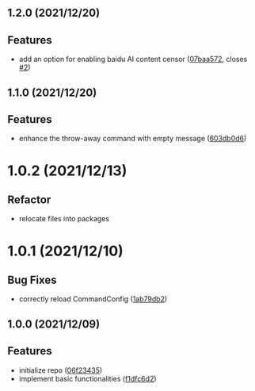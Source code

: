 <a name="1.2.0"></a>

## 1.2.0 (2021/12/20)

## Features

* add an option for enabling baidu AI content
  censor ([07baa572](https://github.com/Samarium150/mirai-console-simple-echo/commits/07baa572),
  closes [#2](https://github.com/Samarium150/mirai-console-simple-echo/issues/issues/2))

<a name="1.1.0"></a>

## 1.1.0 (2021/12/20)

## Features

* enhance the throw-away command with empty
  message ([603db0d6](https://github.com/Samarium150/mirai-console-simple-echo/commits/603db0d6))

<a name="1.0.2"></a>

# 1.0.2 (2021/12/13)

## Refactor

* relocate files into packages

<a name="1.0.1"></a>

# 1.0.1 (2021/12/10)

## Bug Fixes

* correctly reload CommandConfig ([1ab79db2](https://github.com/Samarium150/mirai-console-simple-echo/commits/1ab79db2))

<a name="1.0.0"></a>

## 1.0.0 (2021/12/09)

## Features

* initialize repo ([06f23435](https://github.com/Samarium150/mirai-console-simple-echo/commits/06f23435))
* implement basic functionalities ([f1dfc6d2](https://github.com/Samarium150/mirai-console-simple-echo/commits/f1dfc6d2))
